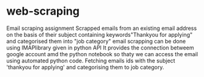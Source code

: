 # web-scraping
Email scraping assignment
Scrapped emails from an existing email address on the basis of their subject containing keywords"Thankyou for applying" and categorised them into "job category"
email scrapping can be done using IMAPlibrary given in python API
It provides the connection betweem google account amd the python notebook so thaty we can access the email using automated python code.
Fetching emails ids with the subject 'thankyou for applying' and categorising them to job category. 

